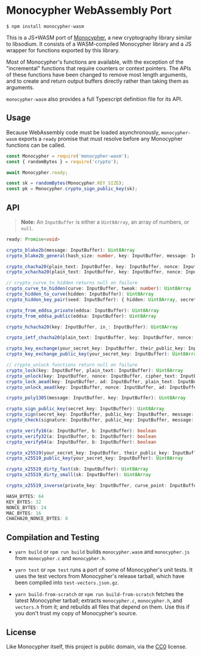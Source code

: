 # Monocypher WebAssembly Port

    $ npm install monocypher-wasm

This is a JS+WASM port of [Monocypher][monocypher], a new cryptography library
similar to libsodium. It consists of a WASM-compiled Monocypher library and a JS
wrapper for functions exported by this library.

Most of Monocypher's functions are available, with the exception of the
"incremental" functions that require counters or context pointers. The APIs of
these functions have been changed to remove most length arguments, and to create
and return output buffers directly rather than taking them as arguments.

`monocypher-wasm` also provides a full Typescript definition file for its API.

## Usage

Because WebAssembly code must be loaded asynchronously, `monocypher-wasm`
exports a `ready` promise that must resolve before any Monocypher functions can
be called.

```js
const Monocypher = require('monocypher-wasm');
const { randomBytes } = require('crypto');

await Monocypher.ready;

const sk = randomBytes(Monocypher.KEY_SIZE);
const pk = Monocypher.crypto_sign_public_key(sk);
```

## API

> **Note:** An `InputBuffer` is either a `Uint8Array`, an array of numbers, or `null`.

```typescript
ready: Promise<void>

crypto_blake2b(message: InputBuffer): Uint8Array
crypto_blake2b_general(hash_size: number, key: InputBuffer, message: InputBuffer): Uint8Array

crypto_chacha20(plain_text: InputBuffer, key: InputBuffer, nonce: InputBuffer): Uint8Array
crypto_xchacha20(plain_text: InputBuffer, key: InputBuffer, nonce: InputBuffer): Uint8Array

// crypto_curve_to_hidden returns null on failure
crypto_curve_to_hidden(curve: InputBuffer, tweak: number): Uint8Array | null
crypto_hidden_to_curve(hidden: InputBuffer): Uint8Array
crypto_hidden_key_pair(seed: InputBuffer): { hidden: Uint8Array, secret_key: Uint8Array }

crypto_from_eddsa_private(eddsa: InputBuffer): Uint8Array
crypto_from_eddsa_public(eddsa: InputBuffer): Uint8Array

crypto_hchacha20(key: InputBuffer, in_: InputBuffer): Uint8Array

crypto_ietf_chacha20(plain_text: InputBuffer, key: InputBuffer, nonce: InputBuffer): Uint8Array

crypto_key_exchange(your_secret_key: InputBuffer, their_public_key: InputBuffer): Uint8Array
crypto_key_exchange_public_key(your_secret_key: InputBuffer): Uint8Array

// crypto_unlock functions return null on failure
crypto_lock(key: InputBuffer, plain_text: InputBuffer): Uint8Array
crypto_unlock(key: InputBuffer, nonce: InputBuffer, cipher_text: InputBuffer): Uint8Array | null
crypto_lock_aead(key: InputBuffer, ad: InputBuffer, plain_text: InputBuffer): Uint8Array
crypto_unlock_aead(key: InputBuffer, nonce: InputBuffer, ad: InputBuffer, cipher_text: InputBuffer): Uint8Array | null

crypto_poly1305(message: InputBuffer, key: InputBuffer): Uint8Array

crypto_sign_public_key(secret_key: InputBuffer): Uint8Array
crypto_sign(secret_key: InputBuffer, public_key: InputBuffer, message: InputBuffer): Uint8Array
crypto_check(signature: InputBuffer, public_key: InputBuffer, message: InputBuffer): boolean

crypto_verify16(a: InputBuffer, b: InputBuffer): boolean
crypto_verify32(a: InputBuffer, b: InputBuffer): boolean
crypto_verify64(a: InputBuffer, b: InputBuffer): boolean

crypto_x25519(your_secret_key: InputBuffer, their_public_key: InputBuffer): Uint8Array
crypto_x25519_public_key(your_secret_key: InputBuffer): Uint8Array

crypto_x25519_dirty_fast(sk: InputBuffer): Uint8Array
crypto_x25519_dirty_small(sk: InputBuffer): Uint8Array

crypto_x25519_inverse(private_key: InputBuffer, curve_point: InputBuffer): Uint8Array

HASH_BYTES: 64
KEY_BYTES: 32
NONCE_BYTES: 24
MAC_BYTES: 16
CHACHA20_NONCE_BYTES: 8
```

## Compilation and Testing

- `yarn build` or `npm run build` builds `monocypher.wasm` and `monocypher.js`
from `monocypher.c` and `monocypher.h`.

- `yarn test` or `npm test` runs a port of some of Monocypher's unit tests. It
uses the test vectors from Monocypher's release tarball, which have been
compiled into `test-vectors.json.gz`.

- `yarn build-from-scratch` or `npm run build-from-scratch` fetches the latest
Monocypher tarball; extracts `monocypher.c`, `monocypher.h`, and `vectors.h`
from it; and rebuilds all files that depend on them. Use this if you don't trust
my copy of Monocypher's source.

## License

Like Monocypher itself, this project is public domain, via the [CC0][cc0]
license.

[monocypher]: https://monocypher.org/
[cc0]: https://creativecommons.org/share-your-work/public-domain/cc0/
